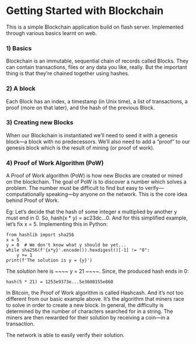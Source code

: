 # Getting Started with Blockchain

This is a simple Blockchain application build on flash server. Implemented through various basics learnt on web.

### 1) Basics
Blockchain is an immutable, sequential chain of records called Blocks. They can contain transactions, files or any data you like, really. But the important thing is that they’re chained together using hashes.

### 2) A block
Each Block has an index, a timestamp (in Unix time), a list of transactions, a proof (more on that later), and the hash of the previous Block.

### 3) Creating new Blocks
When our Blockchain is instantiated we’ll need to seed it with a genesis block—a block with no predecessors. We’ll also need to add a “proof” to our genesis block which is the result of mining (or proof of work). 

### 4) Proof of Work Algorithm (PoW)
A Proof of Work algorithm (PoW) is how new Blocks are created or mined on the blockchain. The goal of PoW is to discover a number which solves a problem. The number must be difficult to find but easy to verify—computationally speaking—by anyone on the network. This is the core idea behind Proof of Work.

Eg: Let’s decide that the hash of some integer x multiplied by another y must end in 0. So, hash(x * y) = ac23dc...0. And for this simplified example, let’s fix x = 5. Implementing this in Python:

~~~~
from hashlib import sha256
x = 5
y = 0  # We don't know what y should be yet...
while sha256(f'{x*y}'.encode()).hexdigest()[-1] != "0":
    y += 1
print(f'The solution is y = {y}')
~~~~

The solution here is ~~~~ y = 21 ~~~~. Since, the produced hash ends in 0:

~~~~
hash(5 * 21) = 1253e9373e...5e3600155e860
~~~~

In Bitcoin, the Proof of Work algorithm is called Hashcash. And it’s not too different from our basic example above. It’s the algorithm that miners race to solve in order to create a new block. In general, the difficulty is determined by the number of characters searched for in a string. The miners are then rewarded for their solution by receiving a coin—in a transaction.

The network is able to easily verify their solution.

